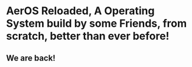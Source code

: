 # AerOS Reloaded, A Operating System build by some Friends, from scratch, better than ever before!
## We are back!